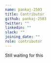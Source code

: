 ```yaml
---
name: pankaj-2503
title: Contributor
github: pankaj-2503
twitter: ""
linkedin: ""
slack: ""
joining_date: ""
role: contributor
---
```


Still waiting for this
